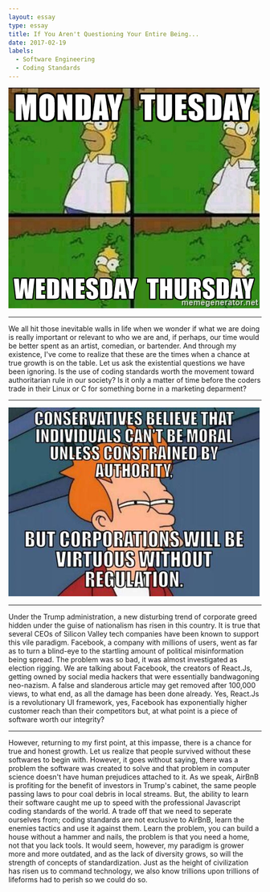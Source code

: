 ```yaml
---
layout: essay
type: essay
title: If You Aren't Questioning Your Entire Being...
date: 2017-02-19
labels:
  - Software Engineering
  - Coding Standards
---
```

<img class="ui centered medium image" src="../images/truth.jpg">
<hr>
We all hit those inevitable walls in life when we wonder if what we are doing is really important or relevant to who we are and, if perhaps, our time would be better spent as an artist, comedian, or bartender.
And through my existence, I've come to realize that these are the times when a chance at true growth is on the table. Let us ask the existential questions we have been ignoring.
Is the use of coding standards worth the movement toward authoritarian rule in our society? Is it only a matter of time before the coders trade in their Linux or C for something borne in a marketing deparment?
<hr>
<img class="ui centered medium image" src="../images/truth1.jpg">
<hr>
Under the Trump administration, a new disturbing trend of corporate greed hidden under the guise of nationalism has risen in this country. It is true that several CEOs of Silicon Valley tech companies have been known to support this vile paradigm. Facebook, a company with millions of users, went as far as to turn a blind-eye to the startling amount of political misinformation being spread. The problem was so bad, it was almost investigated as election rigging. We are talking about Facebook, the creators of React.Js, getting owned by social media hackers that were essentially bandwagoning neo-nazism. A false and slanderous article may get removed after 100,000 views, to what end, as all the damage has been done already. Yes, React.Js is a revolutionary UI framework, yes, Facebook has exponentially higher customer reach than their competitors but, at what point is a piece of software worth our integrity? 
<hr>
However, returning to my first point, at this impasse, there is a chance for true and honest growth. Let us realize that people survived without these softwares to begin with. However, it goes without saying, there was a problem the software was created to solve and that problem in computer science doesn't have human prejudices attached to it. As we speak, AirBnB is profiting for the benefit of investors in Trump's cabinet, the same people passing laws to pour coal debris in local streams. But, the ability to learn their software caught me up to speed with the professional Javascript coding standards of the world. A trade off that we need to seperate ourselves from; coding standards are not exclusive to AirBnB, learn the enemies tactics and use it against them. Learn the problem, you can build a house without a hammer and nails, the problem is that you need a home, not that you lack tools. It would seem, however, my paradigm is grower more and more outdated, and as the lack of diversity grows, so will the strength of concepts of standardization. Just as the height of civilization has risen us to command technology, we also know trillions upon trillions of lifeforms had to perish so we could do so.
